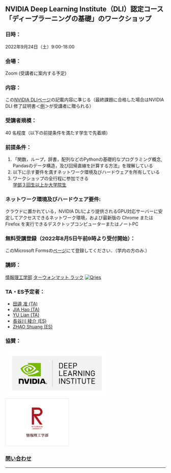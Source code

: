 ## NVIDIA Deep Learning Institute（DLI）認定コース「ディープラーニングの基礎」のワークショップ
### 日時：
2022年9月24日（土）9:00-18:00
### 会場：
Zoom (受講者に案内する予定)
### 内容：
この<a href="https://www.nvidia.com/ja-jp/training/instructor-led-workshops/fundamentals-of-deep-learning/" target="_blank">NVIDIA DLIページ</a>の記載内容に準じる（最終課題に合格した場合はNVIDIA DLI 修了証明書＜<a href="https://courses.nvidia.com/certificates/f2e3db9809994eeba65049cbca8bb508/" target="_blank">例</a>＞が受講者に贈られる）</a>
### 受講者規模：
40 名程度（以下の前提条件を満たす学生で先着順）
### 前提条件：
1. 「関数，ループ，辞書，配列などのPythonの基礎的なプログラミング概念, Pandasのデータ構造，及び回帰直線を計算する方法」を理解している
2. 以下に示す要件を満すネットワーク環境及びハードウェアを所有している
3. ワークショップの全行程に参加できる</br> 
<ins>学部３回生以上か大学院生</ins>

### ネットワーク環境及びハードウェア要件: 
クラウドに置かれている，NVIDIA DLIにより提供されるGPU対応サーバーに安定してアクセスできるネットワーク環境，および最新版の Chrome または Firefox を実行できるデスクトップコンピューターまたはノートPC
### 無料受講登録（2022年8月5日午前9時より受付開始）：
このMicrosoft Formsの<a href="https://forms.office.com/r/1unMcUm11T" target="_blank">ページ</a>にて登録してください．（学内の方のみ.）
### 講師：
<a href="http://www.ritsumei.ac.jp/ise/" target="_blank">情報理工学部</a> <a href="http://www.ice.ci.ritsumei.ac.jp/~ruck/" target="_blank">ターウォンマット ラック</a> <a href="https://courses.nvidia.com/certificates/1ee852e7075945b2bd65439799336b8e/"><img alt="Qries" src="http://www.ice.ci.ritsumei.ac.jp/~ruck/images/17_DeepLearningInstitute_Logo_R1_RBG_University_Ambassador-01.png" height="50"></a>
### TA・ES予定者：
 * <a href="https://learn.next.courses.nvidia.com/certificates/8b6163a105a64f878368380ed20e4958" target="_blank">田邉 准 (TA)</a>
 * <a href="https://learn.next.courses.nvidia.com/certificates/dc3f95e20b25463ba8bc0b25b8bf5943" target="_blank">JIA Hao (TA)</a>
 * <a href="https://courses.nvidia.com/certificates/fa0cdae5a5644a95a9816517e65c0195/" target="_blank">YU Lian (TA)</a>
 * <a href="https://courses.nvidia.com/certificates/89ae39d63ede471c802c18aa96423b4f/" target="_blank">長谷川 稜介 (ES)</a>
 * <a href="https://learn.next.courses.nvidia.com/certificates/bc270da22c264a47897797b7ed24d6ad" target="_blank">ZHAO Shuang (ES)</a>
### 協賛：
<a href="https://www.nvidia.com/ja-jp/training/"><img alt="Qries" src="../dli.png" height="150"></a>
<a href="http://www.ritsumei.ac.jp/ise/"><img alt="Qries" src="../ise.gif" height="150"></a>
### [問い合わせ](mailto:dli-ws@ice.ci.ritsumei.ac.jp)
------------------------------------------------------------------------
